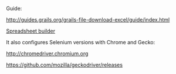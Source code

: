 Guide: 

http://guides.grails.org/grails-file-download-excel/guide/index.html



[Spreadsheet builder](http://spreadsheet.dsl.builders)


It also configures Selenium versions with Chrome and Gecko:

http://chromedriver.chromium.org

https://github.com/mozilla/geckodriver/releases